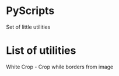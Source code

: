# PyScripts
Set of little utilities

List of utilities
=================
White Crop - Crop while borders from image
